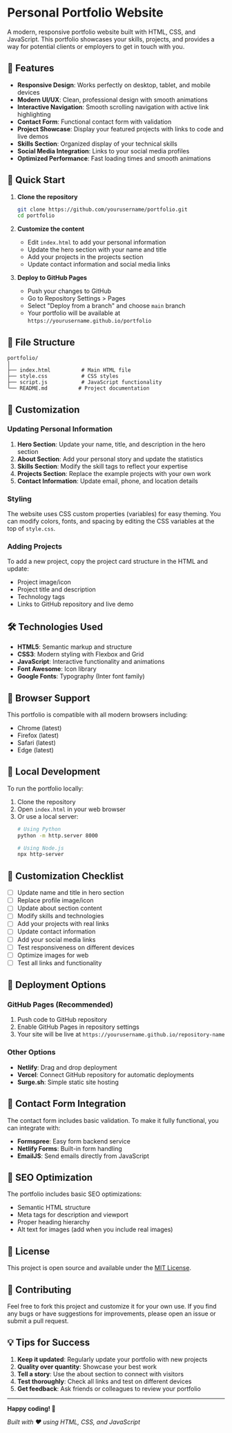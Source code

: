 # Personal Portfolio Website

A modern, responsive portfolio website built with HTML, CSS, and JavaScript. This portfolio showcases your skills, projects, and provides a way for potential clients or employers to get in touch with you.

## 🌟 Features

- **Responsive Design**: Works perfectly on desktop, tablet, and mobile devices
- **Modern UI/UX**: Clean, professional design with smooth animations
- **Interactive Navigation**: Smooth scrolling navigation with active link highlighting
- **Contact Form**: Functional contact form with validation
- **Project Showcase**: Display your featured projects with links to code and live demos
- **Skills Section**: Organized display of your technical skills
- **Social Media Integration**: Links to your social media profiles
- **Optimized Performance**: Fast loading times and smooth animations

## 🚀 Quick Start

1. **Clone the repository**
   ```bash
   git clone https://github.com/yourusername/portfolio.git
   cd portfolio
   ```

2. **Customize the content**
   - Edit `index.html` to add your personal information
   - Update the hero section with your name and title
   - Add your projects in the projects section
   - Update contact information and social media links

3. **Deploy to GitHub Pages**
   - Push your changes to GitHub
   - Go to Repository Settings > Pages
   - Select "Deploy from a branch" and choose `main` branch
   - Your portfolio will be available at `https://yourusername.github.io/portfolio`

## 📁 File Structure

```
portfolio/
│
├── index.html          # Main HTML file
├── style.css           # CSS styles
├── script.js           # JavaScript functionality
└── README.md          # Project documentation
```

## 🎨 Customization

### Updating Personal Information

1. **Hero Section**: Update your name, title, and description in the hero section
2. **About Section**: Add your personal story and update the statistics
3. **Skills Section**: Modify the skill tags to reflect your expertise
4. **Projects Section**: Replace the example projects with your own work
5. **Contact Information**: Update email, phone, and location details

### Styling

The website uses CSS custom properties (variables) for easy theming. You can modify colors, fonts, and spacing by editing the CSS variables at the top of `style.css`.

### Adding Projects

To add a new project, copy the project card structure in the HTML and update:
- Project image/icon
- Project title and description
- Technology tags
- Links to GitHub repository and live demo

## 🛠️ Technologies Used

- **HTML5**: Semantic markup and structure
- **CSS3**: Modern styling with Flexbox and Grid
- **JavaScript**: Interactive functionality and animations
- **Font Awesome**: Icon library
- **Google Fonts**: Typography (Inter font family)

## 📱 Browser Support

This portfolio is compatible with all modern browsers including:
- Chrome (latest)
- Firefox (latest)
- Safari (latest)
- Edge (latest)

## 🔧 Local Development

To run the portfolio locally:

1. Clone the repository
2. Open `index.html` in your web browser
3. Or use a local server:
   ```bash
   # Using Python
   python -m http.server 8000
   
   # Using Node.js
   npx http-server
   ```

## 📝 Customization Checklist

- [ ] Update name and title in hero section
- [ ] Replace profile image/icon
- [ ] Update about section content
- [ ] Modify skills and technologies
- [ ] Add your projects with real links
- [ ] Update contact information
- [ ] Add your social media links
- [ ] Test responsiveness on different devices
- [ ] Optimize images for web
- [ ] Test all links and functionality

## 🚀 Deployment Options

### GitHub Pages (Recommended)
1. Push code to GitHub repository
2. Enable GitHub Pages in repository settings
3. Your site will be live at `https://yourusername.github.io/repository-name`

### Other Options
- **Netlify**: Drag and drop deployment
- **Vercel**: Connect GitHub repository for automatic deployments
- **Surge.sh**: Simple static site hosting

## 📧 Contact Form Integration

The contact form includes basic validation. To make it fully functional, you can integrate with:
- **Formspree**: Easy form backend service
- **Netlify Forms**: Built-in form handling
- **EmailJS**: Send emails directly from JavaScript

## 🎯 SEO Optimization

The portfolio includes basic SEO optimizations:
- Semantic HTML structure
- Meta tags for description and viewport
- Proper heading hierarchy
- Alt text for images (add when you include real images)

## 📄 License

This project is open source and available under the [MIT License](LICENSE).

## 🤝 Contributing

Feel free to fork this project and customize it for your own use. If you find any bugs or have suggestions for improvements, please open an issue or submit a pull request.

## 💡 Tips for Success

1. **Keep it updated**: Regularly update your portfolio with new projects
2. **Quality over quantity**: Showcase your best work
3. **Tell a story**: Use the about section to connect with visitors
4. **Test thoroughly**: Check all links and test on different devices
5. **Get feedback**: Ask friends or colleagues to review your portfolio

---

**Happy coding! 🚀**

*Built with ❤️ using HTML, CSS, and JavaScript* 